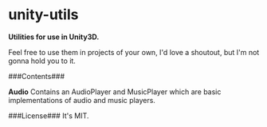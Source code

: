 # unity-utils
**Utilities for use in Unity3D.**

Feel free to use them in projects of your own, I'd love a shoutout, but I'm not gonna hold you to it.

###Contents###

**Audio**
Contains an AudioPlayer and MusicPlayer which are basic implementations of audio and music players.

###License###
It's MIT.
